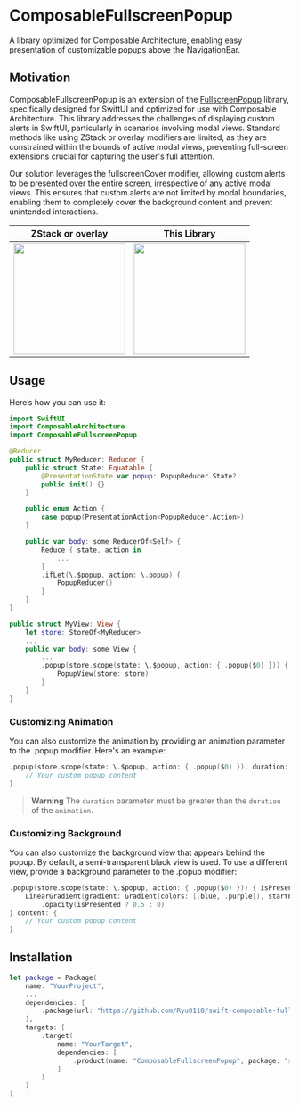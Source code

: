 # ComposableFullscreenPopup
A library optimized for Composable Architecture, enabling easy presentation of customizable popups above the NavigationBar.

## Motivation
ComposableFullscreenPopup is an extension of the [FullscreenPopup](https://github.com/Ryu0118/swift-fullscreen-popup) library, specifically designed for SwiftUI and optimized for use with Composable Architecture. This library addresses the challenges of displaying custom alerts in SwiftUI, particularly in scenarios involving modal views. Standard methods like using ZStack or overlay modifiers are limited, as they are constrained within the bounds of active modal views, preventing full-screen extensions crucial for capturing the user's full attention.

Our solution leverages the fullscreenCover modifier, allowing custom alerts to be presented over the entire screen, irrespective of any active modal views. This ensures that custom alerts are not limited by modal boundaries, enabling them to completely cover the background content and prevent unintended interactions. 

|  ZStack or overlay  |  This Library  |
| ---- | ---- |
|  <img src="https://github.com/Ryu0118/swift-fullscreen-popup/assets/87907656/9756e921-ba9f-4190-8cb8-0b3b7e1f16a8" width="200">  |  <img src="https://github.com/Ryu0118/swift-fullscreen-popup/assets/87907656/1c1b9478-81e5-491c-86d1-e52e2c8b7fbd" width="200">  |

## Usage
Here’s how you can use it:
```Swift
import SwiftUI
import ComposableArchitecture
import ComposableFullscreenPopup

@Reducer
public struct MyReducer: Reducer {
    public struct State: Equatable {
        @PresentationState var popup: PopupReducer.State?
        public init() {}
    }

    public enum Action {
        case popup(PresentationAction<PopupReducer.Action>)
    }

    public var body: some ReducerOf<Self> {
        Reduce { state, action in
            ...
        }
        .ifLet(\.$popup, action: \.popup) {
            PopupReducer()
        }
    }
}

public struct MyView: View {
    let store: StoreOf<MyReducer>
    ...
    public var body: some View {
        ...
        .popup(store.scope(state: \.$popup, action: { .popup($0) })) { store in
            PopupView(store: store)
        }
    }
}
```
### Customizing Animation
You can also customize the animation by providing an animation parameter to the .popup modifier. Here's an example:
```Swift
.popup(store.scope(state: \.$popup, action: { .popup($0) }), duration: .seconds(0.5), animation: .easeIn(duration: 0.5)) {
    // Your custom popup content
}
```

> **Warning**
> The `duration` parameter must be greater than the `duration` of the `animation`.

### Customizing Background
You can also customize the background view that appears behind the popup. By default, a semi-transparent black view is used. To use a different view, provide a background parameter to the .popup modifier:
```Swift
.popup(store.scope(state: \.$popup, action: { .popup($0) })) { isPresented in
    LinearGradient(gradient: Gradient(colors: [.blue, .purple]), startPoint: .top, endPoint: .bottom)
        .opacity(isPresented ? 0.5 : 0)
} content: {
    // Your custom popup content
}
```

## Installation
```Swift
let package = Package(
    name: "YourProject",
    ...
    dependencies: [
        .package(url: "https://github.com/Ryu0118/swift-composable-fullscreen-popup", exact: "0.1.0")
    ],
    targets: [
        .target(
            name: "YourTarget",
            dependencies: [
                .product(name: "ComposableFullscreenPopup", package: "swift-composable-fullscreen-popup"),
            ]
        )
    ]
)
```
